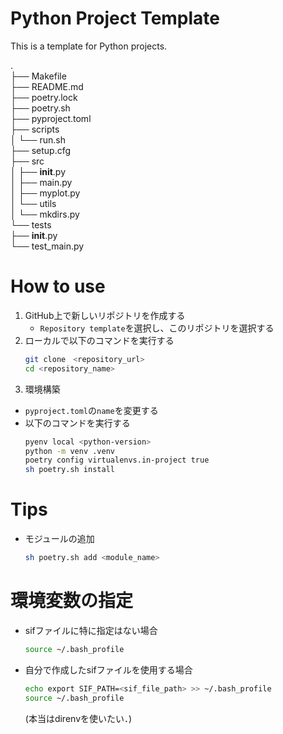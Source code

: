 # Python Project Template
This is a template for Python projects.

. <br>
├── Makefile <br>
├── README.md <br>
├── poetry.lock <br>
├── poetry.sh <br>
├── pyproject.toml <br>
├── scripts <br>
│   └── run.sh <br>
├── setup.cfg <br>
├── src <br>
│   ├── __init__.py <br>
│   ├── main.py <br>
│   ├── myplot.py <br>
│   └── utils <br>
│       └── mkdirs.py <br>
└── tests <br>
    ├── __init__.py <br>
    └── test_main.py <br>

# How to use 
1. GitHub上で新しいリポジトリを作成する
    * `Repository template`を選択し、このリポジトリを選択する
2. ローカルで以下のコマンドを実行する
    ```bash
    git clone　<repository_url>
    cd <repository_name>
    ```
3. 環境構築
* `pyproject.toml`の`name`を変更する
* 以下のコマンドを実行する
    ```bash
    pyenv local <python-version>
    python -m venv .venv
    poetry config virtualenvs.in-project true
    sh poetry.sh install
    ```

# Tips
* モジュールの追加
   ```bash
   sh poetry.sh add <module_name>

# 環境変数の指定
* sifファイルに特に指定はない場合
    ```bash
    source ~/.bash_profile
    ```
* 自分で作成したsifファイルを使用する場合
    ```bash
    echo export SIF_PATH=<sif_file_path> >> ~/.bash_profile
    source ~/.bash_profile
    ```
    (本当はdirenvを使いたい．)


